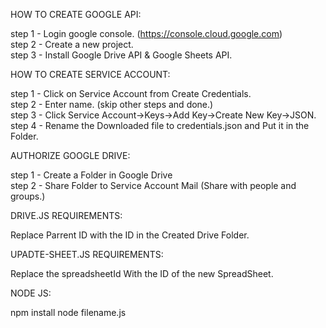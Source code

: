 HOW TO CREATE GOOGLE API:

step 1 - Login google console. (https://console.cloud.google.com) <br />
step 2 - Create a new project. <br />
step 3 - Install Google Drive API & Google Sheets API.

HOW TO CREATE SERVICE ACCOUNT:

step 1 - Click on Service Account from Create Credentials. <br />
step 2 - Enter name. (skip other steps and done.) <br />
step 3 - Click Service Account->Keys->Add Key->Create New Key->JSON. <br />
step 4 - Rename the Downloaded file to credentials.json and Put it in the Folder. 

AUTHORIZE GOOGLE DRIVE:

step 1 - Create a Folder in Google Drive  <br />
step 2 - Share Folder to Service Account Mail (Share with people and groups.)

DRIVE.JS REQUIREMENTS: 

Replace Parrent ID with the ID in the Created Drive Folder.

UPADTE-SHEET.JS REQUIREMENTS: 

Replace the spreadsheetId With the ID of the new SpreadSheet.

NODE JS:

npm install
node filename.js

